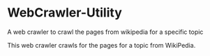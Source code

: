 # WebCrawler-Utility
A web crawler to crawl the pages from wikipedia for a specific topic

This web crawler crawls for the pages for a topic from WikiPedia. 
